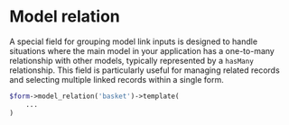# Model relation

A special field for grouping model link inputs is designed to handle situations where the main model in your application has a one-to-many relationship with other models, typically represented by a `hasMany` relationship. This field is particularly useful for managing related records and selecting multiple linked records within a single form.
```php
$form->model_relation('basket')->template(
	...
)
```
